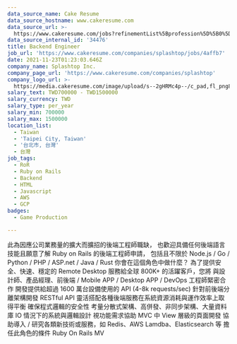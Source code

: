 ```yaml
---
data_source_name: Cake Resume
data_source_hostname: www.cakeresume.com
data_source_url: >-
  https://www.cakeresume.com/jobs?refinementList%5Bprofession%5D%5B0%5D=game-production&range%5Bsalary_range%5D%5Bmin%5D=100000
data_source_internal_id: '34476'
title: Backend Engineer
job_url: 'https://www.cakeresume.com/companies/splashtop/jobs/4affb7'
date: 2021-11-23T01:23:03.646Z
company_name: Splashtop Inc.
company_page_url: 'https://www.cakeresume.com/companies/splashtop'
company_logo_url: >-
  https://media.cakeresume.com/image/upload/s--2gHRMc4p--/c_pad,fl_png8,h_200,w_200/v1577246016/q3dazcv6tw7gx2xygu4y.png
salary_text: TWD700000 - TWD1500000
salary_currency: TWD
salary_type: per_year
salary_min: 700000
salary_max: 1500000
location_list:
  - Taiwan
  - 'Taipei City, Taiwan'
  - '台北市, 台灣'
  - 台灣
job_tags:
  - RoR
  - Ruby on Rails
  - Backend
  - HTML
  - Javascript
  - AWS
  - GCP
badges:
  - Game Production

---
```


此為因應公司業務量的擴大而擴招的後端工程師職缺， 也歡迎具備任何後端語言技能且願意了解 Ruby on Rails 的後端工程師申請， 包括且不限於 Node.js / Go / Python / PHP / ASP.net / Java / Rust 你會在這個角色中做什麼？ 為了提供安全、快速、穩定的 Remote Desktop 服務給全球 800K+ 的活躍客戶，您將 與設計師、產品經理、前後端 / Mobile APP / Desktop APP / DevOps 工程師緊密合作 開發提供給超過 1600 萬台設備使用的 API (4-8k requests/sec) 針對前後端分離架構開發 RESTful API 靈活搭配各種後端服務在系統資源消耗與運作效率上取得平衡 確保程式邏輯的安全性 考量分散式架構、高併發、非同步架構、大量資料庫 IO 情況下的系統與邏輯設計 視功能需求協助 MVC 中 View 層級的頁面開發 協助導入 / 研究各類新技術或服務，如 Redis、AWS Lamdba、Elasticsearch 等 擔任此角色的條件 Ruby On Rails MV